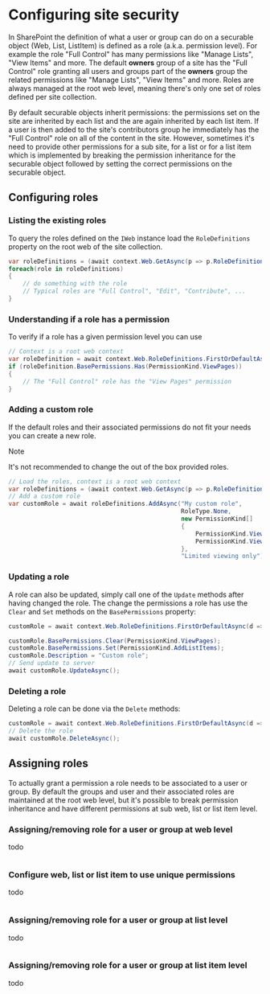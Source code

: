 # Configuring site security

In SharePoint the definition of what a user or group can do on a securable object (Web, List, ListItem) is defined as a role (a.k.a. permission level). For example the role "Full Control" has many permissions like "Manage Lists", "View Items" and more. The default **owners** group of a site has the "Full Control" role granting all users and groups part of the **owners** group the related permissions like "Manage Lists", "View Items" and more. Roles are always managed at the root web level, meaning there's only one set of roles defined per site collection.

By default securable objects inherit permissions: the permissions set on the site are inherited by each list and the are again inherited by each list item. If a user is then added to the site's contributors group he immediately has the "Full Control" role on all of the content in the site. However, sometimes it's need to provide other permissions for a sub site, for a list or for a list item which is implemented by breaking the permission inheritance for the securable object followed by setting the correct permissions on the securable object.

## Configuring roles

### Listing the existing roles

To query the roles defined on the `IWeb` instance load the `RoleDefinitions` property on the root web of the site collection.

```csharp
var roleDefinitions = (await context.Web.GetAsync(p => p.RoleDefinitions)).RoleDefinitions;
foreach(role in roleDefinitions)
{
    // do something with the role
    // Typical roles are "Full Control", "Edit", "Contribute", ...
}
```

### Understanding if a role has a permission

To verify if a role has a given permission level you can use

```csharp
// Context is a root web context
var roleDefinition = await context.Web.RoleDefinitions.FirstOrDefaultAsync(d => d.Name == "Full Control");
if (roleDefinition.BasePermissions.Has(PermissionKind.ViewPages))
{
    // The "Full Control" role has the "View Pages" permission
}
```

### Adding a custom role

If the default roles and their associated permissions do not fit your needs you can create a new role.

> [!Note]
> It's not recommended to change the out of the box provided roles.

```csharp
// Load the roles, context is a root web context
var roleDefinitions = (await context.Web.GetAsync(p => p.RoleDefinitions)).RoleDefinitions;
// Add a custom role
var customRole = await roleDefinitions.AddAsync("My custom role", 
                                                RoleType.None, 
                                                new PermissionKind[] 
                                                { 
                                                    PermissionKind.ViewPages, 
                                                    PermissionKind.ViewListItems 
                                                }, 
                                                "Limited viewing only");
```

### Updating a role

A role can also be updated, simply call one of the `Update` methods after having changed the role. The change the permissions a role has use the `Clear` and `Set` methods on the `BasePermissions` property:

```csharp
customRole = await context.Web.RoleDefinitions.FirstOrDefaultAsync(d => d.Name == "My custom role");

customRole.BasePermissions.Clear(PermissionKind.ViewPages);
customRole.BasePermissions.Set(PermissionKind.AddListItems);
customRole.Description = "Custom role";
// Send update to server
await customRole.UpdateAsync();
```

### Deleting a role

Deleting a role can be done via the `Delete` methods:

```csharp
customRole = await context.Web.RoleDefinitions.FirstOrDefaultAsync(d => d.Name == "My custom role");
// Delete the role
await customRole.DeleteAsync();
```

## Assigning roles

To actually grant a permission a role needs to be associated to a user or group. By default the groups and user and their associated roles are maintained at the root web level, but it's possible to break permission inheritance and have different permissions at sub web, list or list item level.

### Assigning/removing role for a user or group at web level

todo

```csharp

```

### Configure web, list or list item to use unique permissions

todo

```csharp

```

### Assigning/removing role for a user or group at list level

todo

```csharp

```

### Assigning/removing role for a user or group at list item level

todo

```csharp

```
